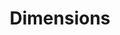 ---
layout: default
bigquery: https://console.cloud.google.com/bigquery?p=covid-19-dimensions-ai&page=table&d=data&t=publications
contributors: Digital Science, https://www.digital-science.com/
cost: Free for personal, non-commercial use.
description: Dimensions contains more than 100 million publications, ranging from
  articles published in scholarly journals, books and book chapters, to preprints
  and conference proceedings. All publications are contextualized with linked data
  sets, funding, publications, patents, clinical trials, and policy documents. You
  can also view associated categories, funders, institutions, and researcher profiles.
documentation: https://docs.dimensions.ai/bigquery/index.html
last_edit: 04/06/2022, 18:50:13
location: https://www.dimensions.ai/products/free/
maintained_by: Digital Science, https://www.digital-science.com/
schema_fields:
- clinical_trial_ids
- associated_publication_arxiv_id
- current_assignee_countries
- parent_id
- legal_status
- journal
- end_date
- volume
- funder_org_acronyms
- issue
- mesh_terms
- open_access_categories
- research_org_city_names
- patent_ids
- doi
- assignee_orgs
- wikipedia_url
- date_imported_gbq
- created_date
- filing_year
- funder_orgs
- citation_string
- reference_ids
- brief_title
- name
- kind
- priority_date
- repository_id
- priority_year
- repository_url
- category_bra
- expiration_year
- proceedings_title
- associated_publication_doi
- status
- date_modified
- funding_nzd
- relationships
- journal_lists
- language
- citations_count
- conference
- authors
- links
- supporting_grant_ids
- end_year
- date_inserted
- title
- current_assignee
- eisbn
- application_number
- research_orgs
- book_title
- category_hrcs_rac
- pages
- id
- types
- funding_usd
- mesh_headings
- researcher_ids
- acknowledgements
- date_normal
- granted_date
- filing_status
- associated_publication_id
- acronym
- funder_org_state_codes
- category_icrp_cso
- associated_publication_pmid
- external_ids
- category_hra
- assignee_countries
- original_title
- categories
- cited_by_ids
- research_org_state_codes
- license
- resulting_publication_doi
- category_icrp_ct
- phase
- start_date
- associated_grant_ids
- family_members_ids
- expiration_date
- ipcr
- grant_number
- source_id
- investigators
- funding_eur
- original_assignee_countries
- labels
- email_address
- filing_date
- start_year
- organisation_details
- publication_year
- aliases
- current_assignee_orgs
- funding_gbp
- funding_currency
- date_print
- concepts
- metrics
- jurisdiction
- date
- original_assignee_orgs
- category_sdg
- active_years
- subtitles
- category_rcdc
- altmetrics
- funder_org_cities
- arxiv_id
- established
- pmcid
- funding_cad
- funding_aud
- publication_date
- embargo_date
- inventor_names
- research_org_countries
- publication_ids
- year
- research_org_state_names
- funding_cny
- description
- original_assignee
- family_count
- category_hrcs_hc
- open_access_categories_v2
- publisher
- funder_countries
- acronyms
- interventions
- registry
- legal_events
- date_online
- cpc
- book_series_title
- abstract
- foa_number
- repository_name
- funding_chf
- isbn
- funding_jpy
- research_org_country_names
- original_abstract
- linkout
- address
- funder_org
- research_org_cities
- citations
- gender
- funder_org_countries
- granted_year
- conditions
- family_id
- pmid
- funding_details
- funding_amount
- editors
- category_uoa
- resulting_publication_ids
- type
- category_for
shortname: dimensions
tags:
- scholarly literature
- patents
- funding
- clinical trials
- academic profiles
terms_of_use: 'Use of both the Dimensions COVID-19 dataset and full Dimensions dataset
  are subject to the Dimensions Terms of use: https://www.dimensions.ai/policies-terms-legal '
title: Dimensions
uuid: dcff88bd-fe6b-4fdb-8159-809bf9d7bc1c
---